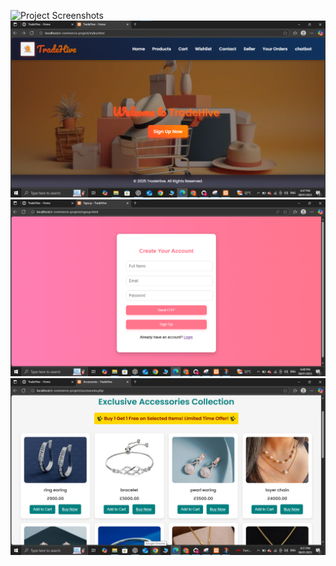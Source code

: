 ![Project Screenshots](https://github.com/Aafreen10/E-CommerceWebsite/tree/master/Project_Screenshots#:~:text=PHPMailer-,Project_Screenshots,-accessories.png)
![home page](https://github.com/Aafreen10/E-CommerceWebsite/blob/master/Project_Screenshots/homepage.png?raw=true)
![signup page](https://github.com/Aafreen10/E-CommerceWebsite/blob/master/Project_Screenshots/signuppage.png?raw=true)
![product images](https://github.com/Aafreen10/E-CommerceWebsite/blob/master/Project_Screenshots/accessories.png?raw=true)
